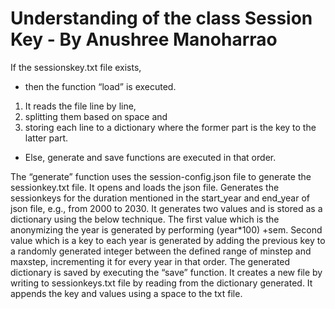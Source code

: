 # Understanding of the class Session Key - By Anushree Manoharrao
If the sessionskey.txt file exists, 
- then the function “load” is executed. 
1. It reads the file line by line, 
2. splitting them based on space and 
3. storing each line to a dictionary where the former part is the key to the latter part.
-  Else, generate and save functions are executed in that order. 

The “generate” function uses the session-config.json file to generate the sessionkey.txt file. 
It opens and loads the json file. Generates the sessionkeys for the duration mentioned in the start_year and end_year of json file, e.g., from 2000 to 2030. 
It generates two values and is stored as a dictionary using the below technique. The first value which is the anonymizing the year is generated by performing (year*100) +sem. 
Second value which is a key to each year is generated by adding the previous key to a randomly generated integer between the defined range of minstep and maxstep,
incrementing it for every year in that order. 
The generated dictionary is saved by executing the “save” function. It creates a new file by writing to sessionkeys.txt file by reading from the dictionary generated. 
It appends the key and values using a space to the txt file. 